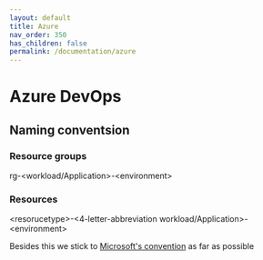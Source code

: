 ```yaml
---
layout: default
title: Azure
nav_order: 350
has_children: false
permalink: /documentation/azure
---
```


# Azure DevOps

## Naming conventsion
### Resource groups
rg-\<workload/Application\>-\<environment\>

### Resources
\<resorucetype\>-\<4-letter-abbreviation workload/Application\>-\<environment\>



Besides this we stick to [Microsoft's convention](https://docs.microsoft.com/en-us/azure/cloud-adoption-framework/ready/azure-best-practices/resource-naming) as far as possible
